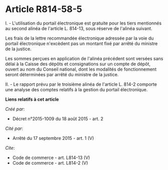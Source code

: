 # Article R814-58-5

I. - L'utilisation du portail électronique est gratuite pour les tiers mentionnés au second alinéa de l'article L. 814-13,
sous réserve de l'alinéa suivant.

Les frais de la lettre recommandée électronique adressée par la voie du portail électronique n'excèdent pas un montant fixé
par arrêté du ministre de la justice.

Les sommes perçues en application de l'alinéa précédent sont versées sans délai à la Caisse des dépôts et consignations sur
un compte de dépôt, ouvert au nom du Conseil national, dont les modalités de fonctionnement seront déterminées par arrêté du
ministre de la justice.

II. - Le rapport prévu par le troisième alinéa de l'article L. 814-2 comporte une analyse des comptes relatifs à la gestion
du portail électronique.

**Liens relatifs à cet article**

_Créé par_:

  - Décret n°2015-1009 du 18 août 2015 - art. 2

_Cité par_:

  - Arrêté du 17 septembre 2015 - art. 1 (V)

_Cite_:

  - Code de commerce - art. L814-13 (V)
  - Code de commerce - art. L814-2 (V)
